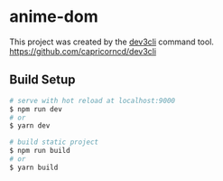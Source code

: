 # anime-dom

This project was created by the <a href="https://github.com/capricorncd/dev3cli" target="_blank">dev3cli</a> command tool.
https://github.com/capricorncd/dev3cli

## Build Setup

```bash
# serve with hot reload at localhost:9000
$ npm run dev
# or
$ yarn dev

# build static project
$ npm run build
# or
$ yarn build
```
